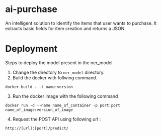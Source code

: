 # ai-purchase
An intelligent solution to identify the items that user wants to purchase. It extracts basic fields for item creation and returns a JSON.

# Deployment 
Steps to deploy the model present in the ner_model 

1) Change the directory to ``ner_model`` directory.
2) Build the docker with follwing command.
```angular2html
docker build . -t name:version 
```
3) Run the docker image with the following command
```angular2html
docker run -d --name name_of_container -p port:port name_of_image:version_of_image
```
4) Request the POST API using following url :
```angular2html
http://[url]:[port]/predict/
```